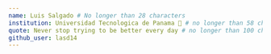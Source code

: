 ```yaml
---
name: Luis Salgado # No longer than 28 characters
institution: Universidad Tecnologica de Panama 🚩 # no longer than 58 characters
quote: Never stop trying to be better every day # no longer than 100 characters, avoid using quotes(") to guarantee the format remains the same.
github_user: lasd14
---
```

